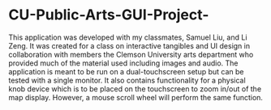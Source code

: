# CU-Public-Arts-GUI-Project-

This application was developed with my classmates, Samuel Liu, and Li Zeng. It was created for a class on interactive tangibles and UI design in collaboration with members the Clemson University arts department who provided much of the material used including images and audio. The application is meant to be run on a dual-touchscreen setup but can be tested with a single monitor. It also contains functionality for a physical knob device which is to be placed on the touchscreen to zoom in/out of the map display. However, a mouse scroll wheel will perform the same function.
